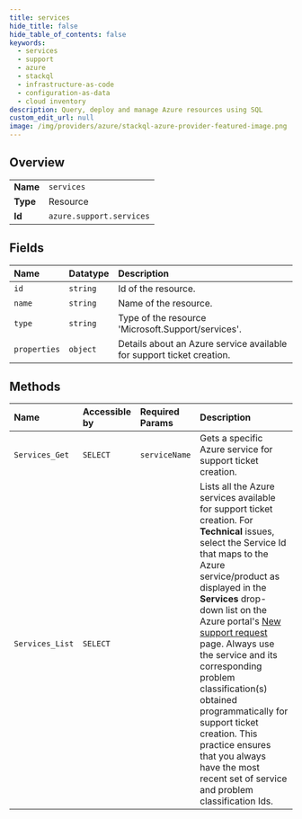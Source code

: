 ```yaml
---
title: services
hide_title: false
hide_table_of_contents: false
keywords:
  - services
  - support
  - azure    
  - stackql
  - infrastructure-as-code
  - configuration-as-data
  - cloud inventory
description: Query, deploy and manage Azure resources using SQL
custom_edit_url: null
image: /img/providers/azure/stackql-azure-provider-featured-image.png
---
```

  
    

## Overview
<table><tbody>
<tr><td><b>Name</b></td><td><code>services</code></td></tr>
<tr><td><b>Type</b></td><td>Resource</td></tr>
<tr><td><b>Id</b></td><td><code>azure.support.services</code></td></tr>
</tbody></table>

## Fields
| Name | Datatype | Description |
|:-----|:---------|:------------|
| `id` | `string` | Id of the resource. |
| `name` | `string` | Name of the resource. |
| `type` | `string` | Type of the resource 'Microsoft.Support/services'. |
| `properties` | `object` | Details about an Azure service available for support ticket creation. |
## Methods
| Name | Accessible by | Required Params | Description |
|:-----|:--------------|:----------------|:------------|
| `Services_Get` | `SELECT` | `serviceName` | Gets a specific Azure service for support ticket creation. |
| `Services_List` | `SELECT` |  | Lists all the Azure services available for support ticket creation. For **Technical** issues, select the Service Id that maps to the Azure service/product as displayed in the **Services** drop-down list on the Azure portal's [New support request](https://portal.azure.com/#blade/Microsoft_Azure_Support/HelpAndSupportBlade/overview) page. Always use the service and its corresponding problem classification(s) obtained programmatically for support ticket creation. This practice ensures that you always have the most recent set of service and problem classification Ids. |

